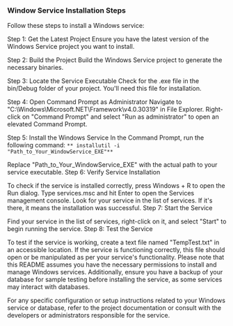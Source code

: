### Window Service Installation Steps
Follow these steps to install a Windows service:

Step 1: Get the Latest Project
Ensure you have the latest version of the Windows Service project you want to install.

Step 2: Build the Project
Build the Windows Service project to generate the necessary binaries.

Step 3: Locate the Service Executable
Check for the .exe file in the bin/Debug folder of your project. You'll need this file for installation.

Step 4: Open Command Prompt as Administrator
Navigate to "C:\Windows\Microsoft.NET\Framework\v4.0.30319" in File Explorer.
Right-click on "Command Prompt" and select "Run as administrator" to open an elevated Command Prompt.

Step 5: Install the Windows Service
In the Command Prompt, run the following command:
 `** installutil -i "Path_to_Your_WindowService_EXE"**`


Replace "Path_to_Your_WindowService_EXE" with the actual path to your service executable.
Step 6: Verify Service Installation

To check if the service is installed correctly, press Windows + R to open the Run dialog.
Type services.msc and hit Enter to open the Services management console.
Look for your service in the list of services. If it's there, it means the installation was successful.
Step 7: Start the Service

Find your service in the list of services, right-click on it, and select "Start" to begin running the service.
Step 8: Test the Service

To test if the service is working, create a text file named "TempTest.txt" in an accessible location.
If the service is functioning correctly, this file should open or be manipulated as per your service's functionality.
Please note that this README assumes you have the necessary permissions to install and manage Windows services. Additionally, ensure you have a backup of your database for sample testing before installing the service, as some services may interact with databases.

For any specific configuration or setup instructions related to your Windows service or database, refer to the project documentation or consult with the developers or administrators responsible for the service.

